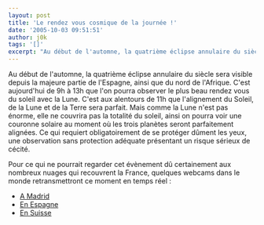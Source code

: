 ```yaml
---
layout: post
title: 'Le rendez vous cosmique de la journée !'
date: '2005-10-03 09:51:51'
author: j0k
tags: '[]'
excerpt: "Au début de l'automne, la quatrième éclipse annulaire du siècle sera visible depuis la majeure partie de l'Espagne, ainsi que du nord de l'Afrique.     \nC'est aujourd'hui de 9h à 13h que l'on pourra observer le plus beau rendez vous du soleil avec la Lune. C'est aux alentours de 11h que l'alignement du Soleil, de la Lune et de la Terre sera parfait. Mais comme la      …"
---
```


Au début de l'automne, la quatrième éclipse annulaire du siècle sera visible depuis la majeure partie de l'Espagne, ainsi que du nord de l'Afrique.
C'est aujourd'hui de 9h à 13h que l'on pourra observer le plus beau rendez vous du soleil avec la Lune. C'est aux alentours de 11h que l'alignement du Soleil, de la Lune et de la Terre sera parfait. Mais comme la Lune n'est pas énorme, elle ne couvrira pas la totalité du soleil, ainsi on pourra voir une couronne solaire au moment où les trois planètes seront parfaitement alignées. Ce qui requiert obligatoirement de se protéger dûment les yeux, une observation sans protection adéquate présentant un risque sérieux de cécité.

Pour ce qui ne pourrait regarder cet évènement dû certainement aux nombreux nuages qui recouvrent la France, quelques webcams dans le monde retransmettront ce moment en temps réel :

* [A Madrid](http://www.live-eclipse.org/)
* [En Espagne](http://sems1.cs.und.edu/~sems/Spain05/index.html)
* [En Suisse](http://eclipse.span.ch/eclipsewebcam.htm)
